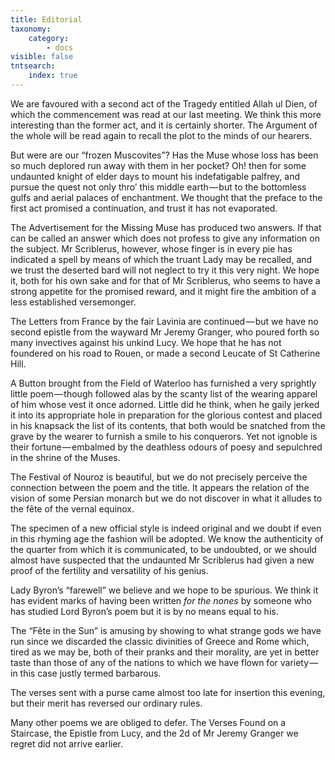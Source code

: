 ```yaml
---
title: Editorial
taxonomy:
    category:
        - docs
visible: false
tntsearch:
    index: true
---
```


We are favoured with a second act of the Tragedy entitled Allah ul Dien, of which the commencement was read at our last meeting. We think this more interesting than the former act, and it is certainly shorter. The Argument of the whole will be read again to recall the plot to the minds of our hearers.

But were are our “frozen Muscovites”? Has the Muse whose loss has been so much deplored run away with them in her pocket? Oh! then for some undaunted knight of elder days to mount his indefatigable palfrey, and pursue the quest not only thro’ this middle earth — but to the bottomless gulfs and aerial palaces of enchantment. We thought that the preface to the first act promised a continuation, and trust it has not evaporated.

The Advertisement for the Missing Muse has produced two answers. If that can be called an answer which does not profess to give any information on the subject. Mr Scriblerus, however, whose finger is in every pie has indicated a spell by means of which the truant Lady may be recalled, and we trust the deserted bard will not neglect to try it this very night. We hope it, both for his own sake and for that of Mr Scriblerus, who seems to have a strong appetite for the promised reward, and it might fire the ambition of a less established versemonger.

The Letters from France by the fair Lavinia are continued — but we have no second epistle from the wayward Mr Jeremy Granger, who poured forth so many invectives against his unkind Lucy. We hope that he has not foundered on his road to Rouen, or made a second Leucate of St Catherine Hill.

A Button brought from the Field of Waterloo has furnished a very sprightly little poem — though followed alas by the scanty list of the wearing apparel of him whose vest it once adorned. Little did he think, when he gaily jerked it into its appropriate hole in preparation for the glorious contest and placed in his knapsack the list of its contents, that both would be snatched from the grave by the wearer to furnish a smile to his conquerors. Yet not ignoble is their fortune — embalmed by the deathless odours of poesy and sepulchred in the shrine of the Muses.

The Festival of Nouroz is beautiful, but we do not precisely perceive the connection between the poem and the title. It appears the relation of the vision of some Persian monarch but we do not discover in what it alludes to the fête of the vernal equinox.

The specimen of a new official style is indeed original and we doubt if even in this rhyming age the fashion will be adopted. We know the authenticity of the quarter from which it is communicated, to be undoubted, or we should almost have suspected that the undaunted Mr Scriblerus had given a new proof of the fertility and versatility of his genius.

Lady Byron’s “farewell” we believe and we hope to be spurious. We think it has evident marks of having been written *for the nones* by someone who has studied Lord Byron’s poem but it is by no means equal to his.

The “Fête in the Sun” is amusing by showing to what strange gods we have run since we discarded the classic divinities of Greece and Rome which, tired as we may be, both of their pranks and their morality, are yet in better taste than those of any of the nations to which we have flown for variety — in this case justly termed barbarous.

The verses sent with a purse came almost too late for insertion this evening, but their merit has reversed our ordinary rules.  

Many other poems we are obliged to defer. The Verses Found on a Staircase, the Epistle from Lucy, and the 2d of Mr Jeremy Granger we regret did not arrive earlier.
